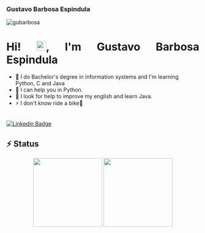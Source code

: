 ### Gustavo Barbosa Espindula 
<p align="left"><img src="https://komarev.com/ghpvc/?username=gubarbosa" alt="gubarbosa" /></p>

<h1 align = "justify"> Hi! <img src="https://media.giphy.com/media/hvRJCLFzcasrR4ia7z/giphy.gif" width="25px">, I'm Gustavo Barbosa Espindula </h1>

- 🌱 I do Bachelor's degree in information systems and I'm learning Python, C and Java
- 👯 I can help you in Python.
- 🤔 I look for help to improve my english and learn Java.
- ⚡  I don't know ride a bike👋 <br> <br>

[![Linkedin Badge](https://img.shields.io/badge/-Linkedin-blue?style=flat-square&logo=Linkedin&logoColor=white&link=https://www.linkedin.com/in/gustavo-barbosa-espindula//)](https://www.linkedin.com/in/gustavo-barbosa-espindula/)

<g-emoji class="g-emoji" alias="zap" fallback-src="https://github.githubassets.com/images/icons/emoji/unicode/26a1.png"> <h2>⚡</g-emoji> Status </h2>
<p align="center">
<img height="180em" src="https://github-readme-stats.vercel.app/api?username=gubarbosa&show_icons=true&count_private=true&theme=tokyonight&show_icons=true&include_all_commits=true" />
<img height="180em" src="https://github-readme-stats.vercel.app/api/top-langs/?username=gubarbosa&hide=TeX&theme=tokyonight&layout=compact" /> 
</p>
<!--
**gubarbosa/gubarbosa** is a ✨ _special_ ✨ repository because its `README.md` (this file) appears on your GitHub profile.

-->
